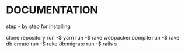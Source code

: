 # DOCUMENTATION

step - by step for installing

clone repository
run -$ yarn
run -$ rake webpacker:compile
run -$ rake db:create
run -$ rake db:migrate
run -$ rails s
